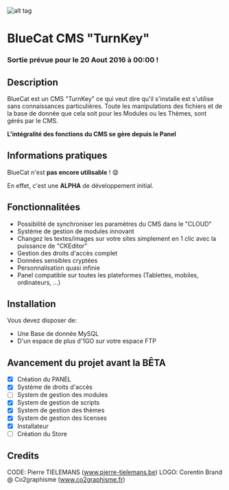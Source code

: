 ![alt tag](http://bluecat.pierre-tielemans.be/images/logo_bluecat.jpg)
# BlueCat CMS "TurnKey"
### Sortie prévue pour le **20 Aout 2016 à 00:00** !

## Description 
BlueCat est un CMS "TurnKey" ce qui veut dire qu'il s'installe est s'utilise sans connaissances particulières.
Toute les manipulations des fichiers et de la base de donnée que cela soit pour les Modules ou les Thèmes, sont gérés par le CMS.

**L'intégralité des fonctions du CMS se gère depuis le Panel**

## Informations pratiques

BlueCat n'est **pas encore utilisable** ! :anguished:

En effet, c'est une **ALPHA** de développement initial.

## Fonctionnalitées

- Possibilité de synchroniser les paramètres du CMS dans le "CLOUD"
- Système de gestion de modules innovant
- Changez les textes/images sur votre sites simplement en 1 clic avec la puissance de "CKEditor"
- Gestion des droits d'accès complet
- Données sensibles cryptées
- Personnalisation quasi infinie
- Panel compatible sur toutes les plateformes (Tablettes, mobiles, ordinateurs, ...)

## Installation

Vous devez disposer de:

- Une Base de donnée MySQL
- D'un espace de plus d'1GO sur votre espace FTP


## Avancement du projet avant la BÊTA
- [x] Création du PANEL
- [x] Système de droits d'accès
- [ ] System de gestion des modules
- [x] System de gestion de scripts
- [x] System de gestion des thèmes
- [x] System de gestion des licenses
- [x] Installateur
- [ ] Création du Store

## Credits

CODE: Pierre TIELEMANS (www.pierre-tielemans.be)
LOGO: Corentin Brand @ Co2graphisme (www.co2graphisme.fr)

